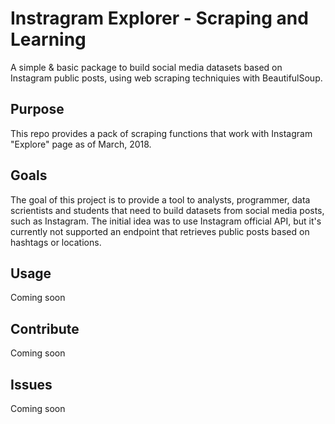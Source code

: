 # Instragram Explorer - Scraping and Learning
A simple & basic package to build social media datasets based on Instagram public posts, using web scraping techniquies with BeautifulSoup.

## Purpose
This repo provides a pack of scraping functions that work with Instagram "Explore" page as of March, 2018.

## Goals
The goal of this project is to provide a tool to analysts, programmer, data scrientists and students that need to build datasets from social media posts, such as Instagram. The initial idea was to use Instagram official API, but it's currently not supported an endpoint that retrieves public posts based on hashtags or locations.

## Usage
Coming soon

## Contribute
Coming soon

## Issues
Coming soon
